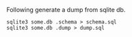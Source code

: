 Following generate a dump from sqlite db.
```
sqlite3 some.db .schema > schema.sql
sqlite3 some.db .dump > dump.sql
```
